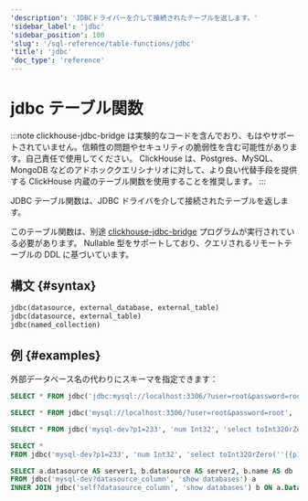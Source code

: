 ```yaml
---
'description': 'JDBCドライバーを介して接続されたテーブルを返します。'
'sidebar_label': 'jdbc'
'sidebar_position': 100
'slug': '/sql-reference/table-functions/jdbc'
'title': 'jdbc'
'doc_type': 'reference'
---
```



# jdbc テーブル関数

:::note
clickhouse-jdbc-bridge は実験的なコードを含んでおり、もはやサポートされていません。信頼性の問題やセキュリティの脆弱性を含む可能性があります。自己責任で使用してください。 
ClickHouse は、Postgres、MySQL、MongoDB などのアドホッククエリシナリオに対して、より良い代替手段を提供する ClickHouse 内蔵のテーブル関数を使用することを推奨します。
:::

JDBC テーブル関数は、JDBC ドライバを介して接続されたテーブルを返します。

このテーブル関数は、別途 [clickhouse-jdbc-bridge](https://github.com/ClickHouse/clickhouse-jdbc-bridge) プログラムが実行されている必要があります。
Nullable 型をサポートしており、クエリされるリモートテーブルの DDL に基づいています。

## 構文 {#syntax}

```sql
jdbc(datasource, external_database, external_table)
jdbc(datasource, external_table)
jdbc(named_collection)
```

## 例 {#examples}

外部データベース名の代わりにスキーマを指定できます：

```sql
SELECT * FROM jdbc('jdbc:mysql://localhost:3306/?user=root&password=root', 'schema', 'table')
```

```sql
SELECT * FROM jdbc('mysql://localhost:3306/?user=root&password=root', 'select * from schema.table')
```

```sql
SELECT * FROM jdbc('mysql-dev?p1=233', 'num Int32', 'select toInt32OrZero(''{{p1}}'') as num')
```

```sql
SELECT *
FROM jdbc('mysql-dev?p1=233', 'num Int32', 'select toInt32OrZero(''{{p1}}'') as num')
```

```sql
SELECT a.datasource AS server1, b.datasource AS server2, b.name AS db
FROM jdbc('mysql-dev?datasource_column', 'show databases') a
INNER JOIN jdbc('self?datasource_column', 'show databases') b ON a.Database = b.name
```
